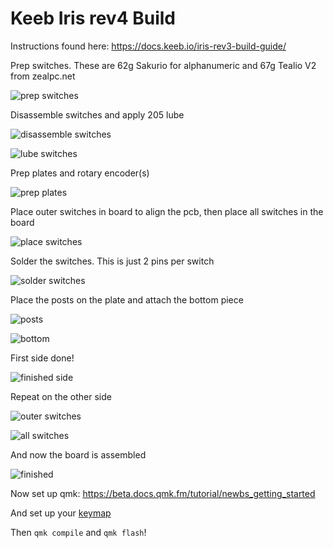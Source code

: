 # Keeb Iris rev4 Build

Instructions found here: https://docs.keeb.io/iris-rev3-build-guide/

Prep switches.  These are 62g Sakurio for alphanumeric and 67g Tealio V2 from zealpc.net

![prep switches](https://kpenfound-photo.s3.amazonaws.com/PXL_20201120_194631956.jpg)

Disassemble switches and apply 205 lube

![disassemble switches](https://kpenfound-photo.s3.amazonaws.com/PXL_20201120_195753962.jpg)

![lube switches](https://kpenfound-photo.s3.amazonaws.com/PXL_20201120_202331708.jpg)

Prep plates and rotary encoder(s)

![prep plates](https://kpenfound-photo.s3.amazonaws.com/PXL_20201120_215012578.jpg)

Place outer switches in board to align the pcb, then place all switches in the board

![place switches](https://kpenfound-photo.s3.amazonaws.com/PXL_20201121_001040375.jpg)

Solder the switches. This is just 2 pins per switch

![solder switches](https://kpenfound-photo.s3.amazonaws.com/PXL_20201121_001045633.jpg)

Place the posts on the plate and attach the bottom piece

![posts](https://kpenfound-photo.s3.amazonaws.com/PXL_20201121_002158434.jpg)

![bottom](https://kpenfound-photo.s3.amazonaws.com/PXL_20201121_002556753.jpg)

First side done!

![finished side](https://kpenfound-photo.s3.amazonaws.com/PXL_20201121_002605897.jpg)

Repeat on the other side

![outer switches](https://kpenfound-photo.s3.amazonaws.com/PXL_20201121_002857240.jpg)

![all switches](https://kpenfound-photo.s3.amazonaws.com/PXL_20201121_010242799.jpg)

And now the board is assembled

![finished](https://kpenfound-photo.s3.amazonaws.com/PXL_20201123_172543127.jpg)

Now set up qmk: https://beta.docs.qmk.fm/tutorial/newbs_getting_started

And set up your [keymap](./keymap.c)

Then `qmk compile` and `qmk flash`!
